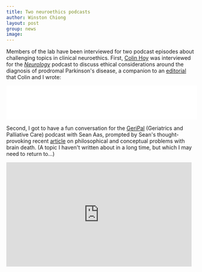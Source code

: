 ```yaml
---
title: Two neuroethics podcasts
author: Winston Chiong
layout: post
group: news
image: 
---
```


Members of the lab have been interviewed for two podcast episodes about 
challenging topics in clinical neuroethics. First, 
[Colin Hoy](/team/index.html#Colin-Hoy) was interviewed 
for the [_Neurology_](https://www.neurology.org) podcast to discuss ethical 
considerations around the diagnosis of prodromal Parkinson's disease, a companion 
to an [editorial](https://doi.org/10.1212/WNL.0000000000209522) that Colin and I 
wrote: 

<iframe style="border: none" src="//html5-player.libsyn.com/embed/episode/id/32449797/height/90/theme/custom/thumbnail/yes/direction/forward/render-playlist/no/custom-color/006d48/" height="90" width="100%" scrolling="no"  allowfullscreen webkitallowfullscreen mozallowfullscreen oallowfullscreen msallowfullscreen></iframe> 



Second, I got to have a fun conversation for the 
[GeriPal](https://geripal.org/) (Geriatrics and Palliative Care) podcast with 
Sean Aas, prompted by Sean's thought-provoking recent 
[article](https://academic.oup.com/jmp/article-abstract/49/4/399/7665406?redirectedFrom=fulltext) 
on philosophical and conceptual problems with brain death. (A topic I haven't 
written about in a long time, but which I may need to return to...)

<iframe width="490" height="276" src="https://www.youtube.com/embed/pumMqvQBkLo?si=ee1Nsb126JyJzrWa" title="YouTube video player" frameborder="0" allow="accelerometer; autoplay; clipboard-write; encrypted-media; gyroscope; picture-in-picture" allowfullscreen></iframe>
